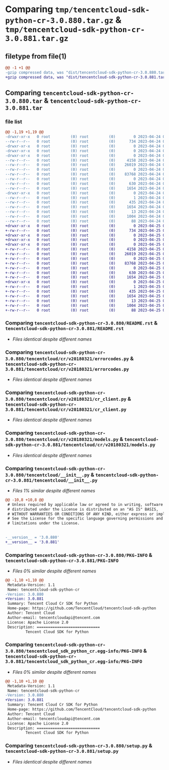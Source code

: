 # Comparing `tmp/tencentcloud-sdk-python-cr-3.0.880.tar.gz` & `tmp/tencentcloud-sdk-python-cr-3.0.881.tar.gz`

## filetype from file(1)

```diff
@@ -1 +1 @@
-gzip compressed data, was "dist/tencentcloud-sdk-python-cr-3.0.880.tar", last modified: Mon Apr 24 03:01:22 2023, max compression
+gzip compressed data, was "dist/tencentcloud-sdk-python-cr-3.0.881.tar", last modified: Tue Apr 25 00:34:19 2023, max compression
```

## Comparing `tencentcloud-sdk-python-cr-3.0.880.tar` & `tencentcloud-sdk-python-cr-3.0.881.tar`

### file list

```diff
@@ -1,19 +1,19 @@
-drwxr-xr-x   0 root         (0) root         (0)        0 2023-04-24 03:01:22.000000 tencentcloud-sdk-python-cr-3.0.880/
--rw-r--r--   0 root         (0) root         (0)      734 2023-04-24 03:01:22.000000 tencentcloud-sdk-python-cr-3.0.880/README.rst
-drwxr-xr-x   0 root         (0) root         (0)        0 2023-04-24 03:01:22.000000 tencentcloud-sdk-python-cr-3.0.880/tencentcloud/
-drwxr-xr-x   0 root         (0) root         (0)        0 2023-04-24 03:01:22.000000 tencentcloud-sdk-python-cr-3.0.880/tencentcloud/cr/
-drwxr-xr-x   0 root         (0) root         (0)        0 2023-04-24 03:01:22.000000 tencentcloud-sdk-python-cr-3.0.880/tencentcloud/cr/v20180321/
--rw-r--r--   0 root         (0) root         (0)     4158 2023-04-24 03:01:22.000000 tencentcloud-sdk-python-cr-3.0.880/tencentcloud/cr/v20180321/errorcodes.py
--rw-r--r--   0 root         (0) root         (0)    26019 2023-04-24 03:01:22.000000 tencentcloud-sdk-python-cr-3.0.880/tencentcloud/cr/v20180321/cr_client.py
--rw-r--r--   0 root         (0) root         (0)        0 2023-04-24 03:01:22.000000 tencentcloud-sdk-python-cr-3.0.880/tencentcloud/cr/v20180321/__init__.py
--rw-r--r--   0 root         (0) root         (0)    83768 2023-04-24 03:01:22.000000 tencentcloud-sdk-python-cr-3.0.880/tencentcloud/cr/v20180321/models.py
--rw-r--r--   0 root         (0) root         (0)        0 2023-04-24 03:01:22.000000 tencentcloud-sdk-python-cr-3.0.880/tencentcloud/cr/__init__.py
--rw-r--r--   0 root         (0) root         (0)      630 2023-04-24 03:01:22.000000 tencentcloud-sdk-python-cr-3.0.880/tencentcloud/__init__.py
--rw-r--r--   0 root         (0) root         (0)     1654 2023-04-24 03:01:22.000000 tencentcloud-sdk-python-cr-3.0.880/PKG-INFO
-drwxr-xr-x   0 root         (0) root         (0)        0 2023-04-24 03:01:22.000000 tencentcloud-sdk-python-cr-3.0.880/tencentcloud_sdk_python_cr.egg-info/
--rw-r--r--   0 root         (0) root         (0)        1 2023-04-24 03:01:22.000000 tencentcloud-sdk-python-cr-3.0.880/tencentcloud_sdk_python_cr.egg-info/dependency_links.txt
--rw-r--r--   0 root         (0) root         (0)      435 2023-04-24 03:01:22.000000 tencentcloud-sdk-python-cr-3.0.880/tencentcloud_sdk_python_cr.egg-info/SOURCES.txt
--rw-r--r--   0 root         (0) root         (0)     1654 2023-04-24 03:01:22.000000 tencentcloud-sdk-python-cr-3.0.880/tencentcloud_sdk_python_cr.egg-info/PKG-INFO
--rw-r--r--   0 root         (0) root         (0)       13 2023-04-24 03:01:22.000000 tencentcloud-sdk-python-cr-3.0.880/tencentcloud_sdk_python_cr.egg-info/top_level.txt
--rw-r--r--   0 root         (0) root         (0)     1004 2023-04-24 03:01:22.000000 tencentcloud-sdk-python-cr-3.0.880/setup.py
--rw-r--r--   0 root         (0) root         (0)       88 2023-04-24 03:01:22.000000 tencentcloud-sdk-python-cr-3.0.880/setup.cfg
+drwxr-xr-x   0 root         (0) root         (0)        0 2023-04-25 00:34:19.000000 tencentcloud-sdk-python-cr-3.0.881/
+-rw-r--r--   0 root         (0) root         (0)      734 2023-04-25 00:34:19.000000 tencentcloud-sdk-python-cr-3.0.881/README.rst
+drwxr-xr-x   0 root         (0) root         (0)        0 2023-04-25 00:34:19.000000 tencentcloud-sdk-python-cr-3.0.881/tencentcloud/
+drwxr-xr-x   0 root         (0) root         (0)        0 2023-04-25 00:34:19.000000 tencentcloud-sdk-python-cr-3.0.881/tencentcloud/cr/
+drwxr-xr-x   0 root         (0) root         (0)        0 2023-04-25 00:34:19.000000 tencentcloud-sdk-python-cr-3.0.881/tencentcloud/cr/v20180321/
+-rw-r--r--   0 root         (0) root         (0)     4158 2023-04-25 00:34:19.000000 tencentcloud-sdk-python-cr-3.0.881/tencentcloud/cr/v20180321/errorcodes.py
+-rw-r--r--   0 root         (0) root         (0)    26019 2023-04-25 00:34:19.000000 tencentcloud-sdk-python-cr-3.0.881/tencentcloud/cr/v20180321/cr_client.py
+-rw-r--r--   0 root         (0) root         (0)        0 2023-04-25 00:34:19.000000 tencentcloud-sdk-python-cr-3.0.881/tencentcloud/cr/v20180321/__init__.py
+-rw-r--r--   0 root         (0) root         (0)    83768 2023-04-25 00:34:19.000000 tencentcloud-sdk-python-cr-3.0.881/tencentcloud/cr/v20180321/models.py
+-rw-r--r--   0 root         (0) root         (0)        0 2023-04-25 00:34:19.000000 tencentcloud-sdk-python-cr-3.0.881/tencentcloud/cr/__init__.py
+-rw-r--r--   0 root         (0) root         (0)      630 2023-04-25 00:34:19.000000 tencentcloud-sdk-python-cr-3.0.881/tencentcloud/__init__.py
+-rw-r--r--   0 root         (0) root         (0)     1654 2023-04-25 00:34:19.000000 tencentcloud-sdk-python-cr-3.0.881/PKG-INFO
+drwxr-xr-x   0 root         (0) root         (0)        0 2023-04-25 00:34:19.000000 tencentcloud-sdk-python-cr-3.0.881/tencentcloud_sdk_python_cr.egg-info/
+-rw-r--r--   0 root         (0) root         (0)        1 2023-04-25 00:34:19.000000 tencentcloud-sdk-python-cr-3.0.881/tencentcloud_sdk_python_cr.egg-info/dependency_links.txt
+-rw-r--r--   0 root         (0) root         (0)      435 2023-04-25 00:34:19.000000 tencentcloud-sdk-python-cr-3.0.881/tencentcloud_sdk_python_cr.egg-info/SOURCES.txt
+-rw-r--r--   0 root         (0) root         (0)     1654 2023-04-25 00:34:19.000000 tencentcloud-sdk-python-cr-3.0.881/tencentcloud_sdk_python_cr.egg-info/PKG-INFO
+-rw-r--r--   0 root         (0) root         (0)       13 2023-04-25 00:34:19.000000 tencentcloud-sdk-python-cr-3.0.881/tencentcloud_sdk_python_cr.egg-info/top_level.txt
+-rw-r--r--   0 root         (0) root         (0)     1004 2023-04-25 00:34:19.000000 tencentcloud-sdk-python-cr-3.0.881/setup.py
+-rw-r--r--   0 root         (0) root         (0)       88 2023-04-25 00:34:19.000000 tencentcloud-sdk-python-cr-3.0.881/setup.cfg
```

### Comparing `tencentcloud-sdk-python-cr-3.0.880/README.rst` & `tencentcloud-sdk-python-cr-3.0.881/README.rst`

 * *Files identical despite different names*

### Comparing `tencentcloud-sdk-python-cr-3.0.880/tencentcloud/cr/v20180321/errorcodes.py` & `tencentcloud-sdk-python-cr-3.0.881/tencentcloud/cr/v20180321/errorcodes.py`

 * *Files identical despite different names*

### Comparing `tencentcloud-sdk-python-cr-3.0.880/tencentcloud/cr/v20180321/cr_client.py` & `tencentcloud-sdk-python-cr-3.0.881/tencentcloud/cr/v20180321/cr_client.py`

 * *Files identical despite different names*

### Comparing `tencentcloud-sdk-python-cr-3.0.880/tencentcloud/cr/v20180321/models.py` & `tencentcloud-sdk-python-cr-3.0.881/tencentcloud/cr/v20180321/models.py`

 * *Files identical despite different names*

### Comparing `tencentcloud-sdk-python-cr-3.0.880/tencentcloud/__init__.py` & `tencentcloud-sdk-python-cr-3.0.881/tencentcloud/__init__.py`

 * *Files 1% similar despite different names*

```diff
@@ -10,8 +10,8 @@
 # Unless required by applicable law or agreed to in writing, software
 # distributed under the License is distributed on an "AS IS" BASIS,
 # WITHOUT WARRANTIES OR CONDITIONS OF ANY KIND, either express or implied.
 # See the License for the specific language governing permissions and
 # limitations under the License.
 
 
-__version__ = '3.0.880'
+__version__ = '3.0.881'
```

### Comparing `tencentcloud-sdk-python-cr-3.0.880/PKG-INFO` & `tencentcloud-sdk-python-cr-3.0.881/PKG-INFO`

 * *Files 0% similar despite different names*

```diff
@@ -1,10 +1,10 @@
 Metadata-Version: 1.1
 Name: tencentcloud-sdk-python-cr
-Version: 3.0.880
+Version: 3.0.881
 Summary: Tencent Cloud Cr SDK for Python
 Home-page: https://github.com/TencentCloud/tencentcloud-sdk-python
 Author: Tencent Cloud
 Author-email: tencentcloudapi@tencent.com
 License: Apache License 2.0
 Description: ============================
         Tencent Cloud SDK for Python
```

### Comparing `tencentcloud-sdk-python-cr-3.0.880/tencentcloud_sdk_python_cr.egg-info/PKG-INFO` & `tencentcloud-sdk-python-cr-3.0.881/tencentcloud_sdk_python_cr.egg-info/PKG-INFO`

 * *Files 0% similar despite different names*

```diff
@@ -1,10 +1,10 @@
 Metadata-Version: 1.1
 Name: tencentcloud-sdk-python-cr
-Version: 3.0.880
+Version: 3.0.881
 Summary: Tencent Cloud Cr SDK for Python
 Home-page: https://github.com/TencentCloud/tencentcloud-sdk-python
 Author: Tencent Cloud
 Author-email: tencentcloudapi@tencent.com
 License: Apache License 2.0
 Description: ============================
         Tencent Cloud SDK for Python
```

### Comparing `tencentcloud-sdk-python-cr-3.0.880/setup.py` & `tencentcloud-sdk-python-cr-3.0.881/setup.py`

 * *Files identical despite different names*

